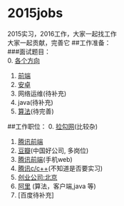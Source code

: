 # 2015jobs
2015实习，2016工作，大家一起找工作  
大家一起贡献，完善它
##工作准备：  
###面试题目：   
  0. [各个方向](http://www.nowcoder.com/contestRoom)
  1. [前端](https://github.com/markyun/My-blog/tree/master/Front-end-Developer-Questions/Questions-and-Answers)  
  2. [安卓](https://github.com/android-cn/interview-questions)  
  3. 网络运维(待补充)
  4. java(待补充)  
  5. [算法](https://github.com/julycoding/The-Art-Of-Programming-By-July/blob/master/ebook/zh/Readme.md)(待完善)

##工作职位：
  0. [拉勾网](http://lagou.com)(比较杂)
  1. [腾讯前端](http://www.v2ex.com/t/177291)
  2. [豆瓣](http://site.douban.com/Jobs/widget/notes/2238024/note/487490364/)(中国好公司, 多岗位)
  3. [腾讯前端](https://cnodejs.org/topic/550279e373263b0e4eef9b4f)(手机web)
  4. [腾讯c/c++](https://cnodejs.org/topic/54fdc2a7c1749396754896ea)(不知道是否要实习)
  5. [创业公司:北京](https://cnodejs.org/topic/54fdc2a7c1749396754896ea)
  6. [阿里](http://www.v2ex.com/t/176633) (算法，客户端,java 等)
  7. [百度待补充]
